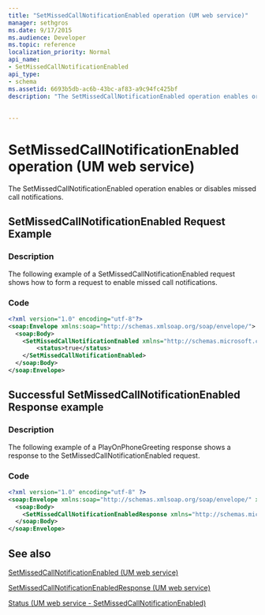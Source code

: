 ```yaml
---
title: "SetMissedCallNotificationEnabled operation (UM web service)"
manager: sethgros
ms.date: 9/17/2015
ms.audience: Developer
ms.topic: reference
localization_priority: Normal
api_name:
- SetMissedCallNotificationEnabled
api_type:
- schema
ms.assetid: 6693b5db-ac6b-43bc-af83-a9c94fc425bf
description: "The SetMissedCallNotificationEnabled operation enables or disables missed call notifications."
 
 
---
```


# SetMissedCallNotificationEnabled operation (UM web service)

The SetMissedCallNotificationEnabled operation enables or disables missed call notifications.
  
## SetMissedCallNotificationEnabled Request Example

### Description

The following example of a SetMissedCallNotificationEnabled request shows how to form a request to enable missed call notifications.
  
### Code

```XML
<?xml version="1.0" encoding="utf-8"?>
<soap:Envelope xmlns:soap="http://schemas.xmlsoap.org/soap/envelope/">
  <soap:Body>
    <SetMissedCallNotificationEnabled xmlns="http://schemas.microsoft.com/exchange/services/2006/messages">
        <status>true</status>
    </SetMissedCallNotificationEnabled>
  </soap:Body>
</soap:Envelope>
```

## Successful SetMissedCallNotificationEnabled Response example

### Description

The following example of a PlayOnPhoneGreeting response shows a response to the SetMissedCallNotificationEnabled request.
  
### Code

```XML
<?xml version="1.0" encoding="utf-8" ?> 
<soap:Envelope xmlns:soap="http://schemas.xmlsoap.org/soap/envelope/" xmlns:xsi="http://www.w3.org/2001/XMLSchema-instance" xmlns:xsd="http://www.w3.org/2001/XMLSchema">
  <soap:Body>
    <SetMissedCallNotificationEnabledResponse xmlns="http://schemas.microsoft.com/exchange/services/2006/messages" /> 
  </soap:Body>
</soap:Envelope>
```

## See also



[SetMissedCallNotificationEnabled (UM web service)](setmissedcallnotificationenabled-um-web-service.md)
  
[SetMissedCallNotificationEnabledResponse (UM web service)](setmissedcallnotificationenabledresponse-um-web-service.md)
  
[Status (UM web service - SetMissedCallNotificationEnabled)](status-um-web-servicesetmissedcallnotificationenabled.md)

